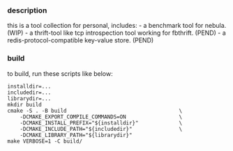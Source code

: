### description
this is a tool collection for personal, includes:
    - a benchmark tool for nebula.(WIP)
    - a thrift-tool like tcp introspection tool working for fbthrift. (PEND)
    - a redis-protocol-compatible key-value store. (PEND)

### build

to build, run these scripts like below:

```
installdir=...
includedir=...
librarydir=...
mkdir build
cmake -S . -B build                                    \
    -DCMAKE_EXPORT_COMPILE_COMMANDS=ON                 \
    -DCMAKE_INSTALL_PREFIX="${installdir}"             \
    -DCMAKE_INCLUDE_PATH="${includedir}"               \
    -DCMAKE_LIBRARY_PATH="${librarydir}"
make VERBOSE=1 -C build/
```

